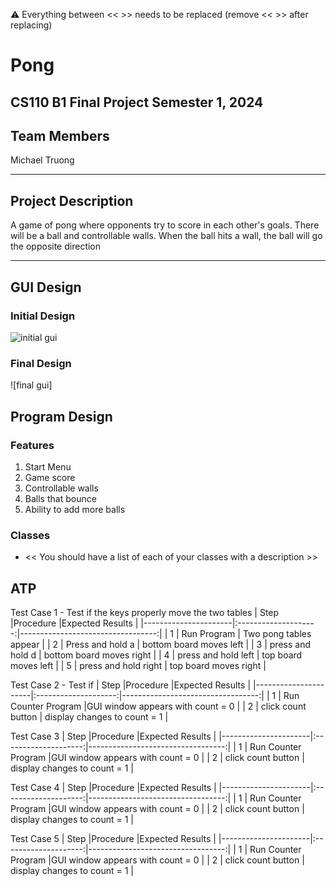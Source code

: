 
:warning: Everything between << >> needs to be replaced (remove << >> after replacing)

# Pong 
## CS110 B1 Final Project Semester 1, 2024

## Team Members

Michael Truong

***

## Project Description

A game of pong where opponents try to score in each other's goals. There will be a ball and controllable walls. When the ball hits a wall, the ball will go the opposite direction

***    

## GUI Design

### Initial Design

![initial gui](c:\final-project-michael\template_final_project-master\assets\gui.jpg)

### Final Design

![final gui]

## Program Design

### Features

1. Start Menu
2. Game score
3. Controllable walls
4. Balls that bounce 
5. Ability to add more balls

### Classes

- << You should have a list of each of your classes with a description >>

## ATP

Test Case 1 - Test if the keys properly move the two tables
| Step                 |Procedure             |Expected Results                   |
|----------------------|:--------------------:|----------------------------------:|
|  1                   | Run Program          | Two pong tables appear            |
|  2                   | Press and hold a     | bottom board moves left           |
|  3                   | press and hold d     | bottom board moves right          |
|  4                   | press and hold left  | top board moves left              |
|  5                   | press and hold right | top board moves right             |

Test Case 2 - Test if 
| Step                 |Procedure             |Expected Results                   |
|----------------------|:--------------------:|----------------------------------:|
|  1                   | Run Counter Program  |GUI window appears with count = 0  |
|  2                   | click count button   | display changes to count = 1      |

Test Case 3
| Step                 |Procedure             |Expected Results                   |
|----------------------|:--------------------:|----------------------------------:|
|  1                   | Run Counter Program  |GUI window appears with count = 0  |
|  2                   | click count button   | display changes to count = 1      |

Test Case 4
| Step                 |Procedure             |Expected Results                   |
|----------------------|:--------------------:|----------------------------------:|
|  1                   | Run Counter Program  |GUI window appears with count = 0  |
|  2                   | click count button   | display changes to count = 1      |

Test Case 5
| Step                 |Procedure             |Expected Results                   |
|----------------------|:--------------------:|----------------------------------:|
|  1                   | Run Counter Program  |GUI window appears with count = 0  |
|  2                   | click count button   | display changes to count = 1      |

